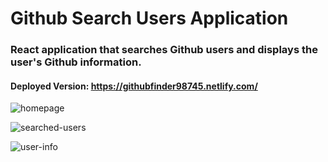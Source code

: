 # Github Search Users Application

### React application that searches Github users and displays the user's Github information.

#### Deployed Version: https://githubfinder98745.netlify.com/

![homepage](https://user-images.githubusercontent.com/44681780/68999257-2435fa80-0873-11ea-8510-43afcb879042.png)

![searched-users](https://user-images.githubusercontent.com/44681780/68999259-2f892600-0873-11ea-8826-6455a3bdd3cd.png)

![user-info](https://user-images.githubusercontent.com/44681780/68999261-3748ca80-0873-11ea-9205-3429cfabd97d.png)
